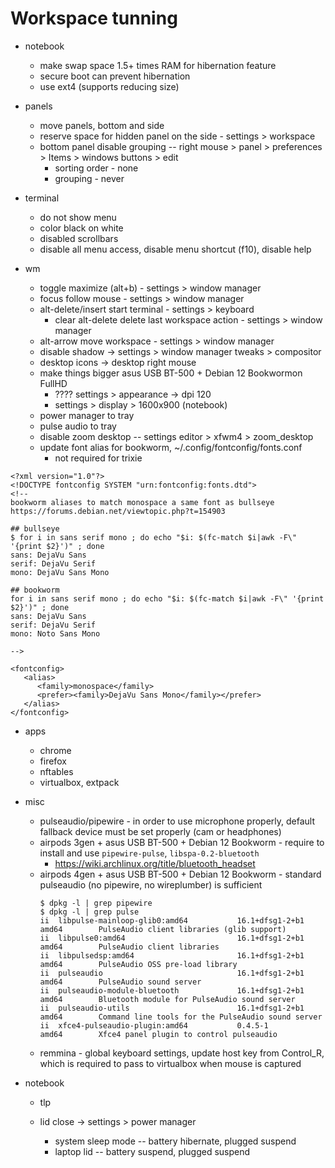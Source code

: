 # Workspace tunning

* notebook
  * make swap space 1.5+ times RAM for hibernation feature
  * secure boot can prevent hibernation
  * use ext4 (supports reducing size)

* panels
  * move panels, bottom and side
  * reserve space for hidden panel on the side - settings > workspace
  * bottom panel disable grouping -- right mouse > panel > preferences > Items > windows buttons > edit
    * sorting order - none
    * grouping - never

* terminal
  * do not show menu
  * color black on white
  * disabled scrollbars
  * disable all menu access, disable menu shortcut (f10), disable help

* wm
  * toggle maximize (alt+b) - settings > window manager
  * focus follow mouse - settings > window manager 
  * alt-delete/insert start terminal - settings > keyboard
    * clear alt-delete delete last workspace action - settings > window manager
  * alt-arrow move workspace - settings > window manager
  * disable shadow -> settings > window manager tweaks > compositor
  * desktop icons -> desktop right mouse
  * make things bigger  asus USB BT-500 + Debian 12 Bookwormon FullHD
    * ???? settings > appearance -> dpi 120
    * settings > display > 1600x900 (notebook)
  * power manager to tray
  * pulse audio to tray
  * disable zoom desktop -- settings editor > xfwm4 > zoom_desktop
  * update font alias for bookworm, ~/.config/fontconfig/fonts.conf
    * not required for trixie
```
<?xml version="1.0"?>
<!DOCTYPE fontconfig SYSTEM "urn:fontconfig:fonts.dtd">
<!--
bookworm aliases to match monospace a same font as bullseye
https://forums.debian.net/viewtopic.php?t=154903

## bullseye
$ for i in sans serif mono ; do echo "$i: $(fc-match $i|awk -F\" '{print $2}')" ; done
sans: DejaVu Sans
serif: DejaVu Serif
mono: DejaVu Sans Mono

## bookworm
for i in sans serif mono ; do echo "$i: $(fc-match $i|awk -F\" '{print $2}')" ; done
sans: DejaVu Sans
serif: DejaVu Serif
mono: Noto Sans Mono

-->

<fontconfig>
   <alias>
      <family>monospace</family>
      <prefer><family>DejaVu Sans Mono</family></prefer>
   </alias>
</fontconfig>
```

* apps
  * chrome
  * firefox
  * nftables
  * virtualbox, extpack

* misc
  * pulseaudio/pipewire - in order to use microphone properly, default fallback device must be set properly (cam or headphones)
  * airpods 3gen + asus USB BT-500 + Debian 12 Bookworm - require to install and use `pipewire-pulse`, `libspa-0.2-bluetooth`
    * https://wiki.archlinux.org/title/bluetooth_headset
  * airpods 4gen + asus USB BT-500 + Debian 12 Bookworm - standard pulseaudio (no pipewire, no wireplumber) is sufficient
    ```
    $ dpkg -l | grep pipewire
    $ dpkg -l | grep pulse
    ii  libpulse-mainloop-glib0:amd64           16.1+dfsg1-2+b1                     amd64        PulseAudio client libraries (glib support)
    ii  libpulse0:amd64                         16.1+dfsg1-2+b1                     amd64        PulseAudio client libraries
    ii  libpulsedsp:amd64                       16.1+dfsg1-2+b1                     amd64        PulseAudio OSS pre-load library
    ii  pulseaudio                              16.1+dfsg1-2+b1                     amd64        PulseAudio sound server
    ii  pulseaudio-module-bluetooth             16.1+dfsg1-2+b1                     amd64        Bluetooth module for PulseAudio sound server
    ii  pulseaudio-utils                        16.1+dfsg1-2+b1                     amd64        Command line tools for the PulseAudio sound server
    ii  xfce4-pulseaudio-plugin:amd64           0.4.5-1                             amd64        Xfce4 panel plugin to control pulseaudio
    ```
  * remmina - global keyboard settings, update host key from Control_R, which is required to pass to virtualbox when mouse is captured

* notebook
  * tlp
  
  * lid close -> settings > power manager
    * system sleep mode -- battery hibernate, plugged suspend
    * laptop lid -- battery suspend, plugged suspend
